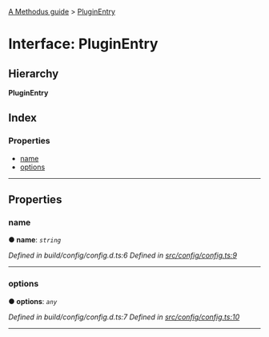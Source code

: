 [A Methodus guide](../README.md) > [PluginEntry](../interfaces/pluginentry.md)

# Interface: PluginEntry

## Hierarchy

**PluginEntry**

## Index

### Properties

* [name](pluginentry.md#name)
* [options](pluginentry.md#options)

---

## Properties

<a id="name"></a>

###  name

**● name**: *`string`*

*Defined in build/config/config.d.ts:6*
*Defined in [src/config/config.ts:9](https://github.com/nodulusteam/methodus.dev/blob/c7705c6/src/config/config.ts#L9)*

___
<a id="options"></a>

###  options

**● options**: *`any`*

*Defined in build/config/config.d.ts:7*
*Defined in [src/config/config.ts:10](https://github.com/nodulusteam/methodus.dev/blob/c7705c6/src/config/config.ts#L10)*

___

